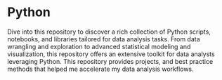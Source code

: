 # Python

Dive into this repository to discover a rich collection of Python scripts, notebooks, and libraries tailored for data analysis tasks. From data wrangling and exploration to advanced statistical modeling and visualization, this repository offers an extensive toolkit for data analysts leveraging Python. This repository provides projects, and best practice methods that helped me accelerate my data analysis workflows.
